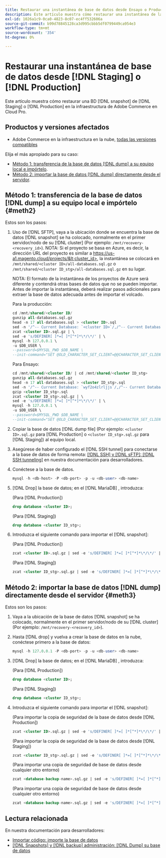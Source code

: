 ```yaml
---
title: Restaurar una instantánea de base de datos desde Ensayo o Producción
description: Este artículo muestra cómo restaurar una instantánea de la base de datos desde Ensayo o Producción en Adobe Commerce en la infraestructura en la nube.
exl-id: 1026a1c9-0ca0-4823-8c07-ec4ff532606a
source-git-commit: b99d78845128ca3d995cbbb5df0799449ca954e3
workflow-type: tm+mt
source-wordcount: '354'
ht-degree: 0%

---
```


# Restaurar una instantánea de base de datos desde [!DNL Staging] o [!DNL Production]

Este artículo muestra cómo restaurar una BD [!DNL snapshot] de [!DNL Staging] o [!DNL Production] en la infraestructura de Adobe Commerce en Cloud Pro.

## Productos y versiones afectados

* Adobe Commerce en la infraestructura en la nube, [todas las versiones compatibles](https://magento.com/sites/default/files/magento-software-lifecycle-policy.pdf)

Elija el más apropiado para su caso:

* [Método 1: transferencia de la base de datos [!DNL dump] a su equipo local e impórtelo](#meth2).
* [Método 2: importar la base de datos [!DNL dump] directamente desde el servidor](#meth3).

## Método 1: transferencia de la base de datos [!DNL dump] a su equipo local e impórtelo {#meth2}

Estos son los pasos:

1. Uso de [!DNL SFTP], vaya a la ubicación donde se encuentra la base de datos [!DNL snapshot] se ha colocado, normalmente en el primer servidor/nodo de su [!DNL cluster] (Por ejemplo: `/mnt/recovery-<recovery_id>`). NOTA: Si el proyecto se basa en Azure, es decir, la dirección URL del proyecto es similar a https://us-a1.magento.cloud/projects/&lt;cluster_id>, la instantánea se colocará en `/mnt/shared/<cluster ID>/all-databases.sql.gz` o `/mnt/shared/<cluster ID_stg>/all-databases.sql.gz` en su lugar.

   NOTA: El formato de la instantánea de los proyectos de Azure será diferente y contendrá otras bases de datos que no se pueden importar. Antes de importar la instantánea, deberá realizar pasos adicionales para extraer la base de datos adecuada antes de importar el volcado.

   Para la producción:

   ```sql
   cd /mnt/shared/<cluster ID/
   gunzip all-databases.sql.gz 
   head -n 17 all-databases.sql > <cluster ID>.sql 
   sed -n '/^-- Current Database: `<cluster ID>`/,/^-- Current Database: `/p' all-databases.sql >> <cluster ID>.sql gzip <cluster ID>.sql
   zcat <cluster ID>.sql.gz | \
   sed -e 's/DEFINER[ ]*=[ ]*[^*]*\*/\*/' | \
   mysql -h 127.0.0.1 \
   -u $DB_USER \
   --password=$MYSQL_PWD $DB_NAME \
   --init-command="SET @OLD_CHARACTER_SET_CLIENT=@@CHARACTER_SET_CLIENT ;SET @OLD_CHARACTER_SET_RESULTS=@@CHARACTER_SET_RESULTS ;SET @OLD_COLLATION_CONNECTION=@@COLLATION_CONNECTION ;SET NAMES utf8 ;SET @OLD_TIME_ZONE=@@TIME_ZONE ;SET TIME_ZONE='+00:00' ;SET @OLD_UNIQUE_CHECKS=@@UNIQUE_CHECKS, UNIQUE_CHECKS=0 ;SET @OLD_FOREIGN_KEY_CHECKS=@@FOREIGN_KEY_CHECKS, FOREIGN_KEY_CHECKS=0 ;SET @OLD_SQL_MODE=@@SQL_MODE, SQL_MODE='NO_AUTO_VALUE_ON_ZERO' ;SET @OLD_SQL_NOTES=@@SQL_NOTES, SQL_NOTES=0;"
   ```

   Para Ensayo:

   ```sql
   cd /mnt/shared/<cluster ID/ | cd /mnt/shared/<cluster ID_stg>
   gunzip all-databases.sql.gz 
   head -n 17 all-databases.sql > <cluster ID_stg>.sql
   sed -n '/^-- Current Database: `wyf2o4zlrljjs`/,/^-- Current Database: `/p' all-databases.sql >> <cluster ID_stg>.sql 
   gzip <cluster ID_stg>.sql  
   zcat <cluster ID_stg>.sql.gz | \
   sed -e 's/DEFINER[ ]*=[ ]*[^*]*\*/\*/' | \
   mysql -h 127.0.0.1 \
   -u $DB_USER \
   --password=$MYSQL_PWD $DB_NAME \
   --init-command="SET @OLD_CHARACTER_SET_CLIENT=@@CHARACTER_SET_CLIENT ;SET @OLD_CHARACTER_SET_RESULTS=@@CHARACTER_SET_RESULTS ;SET @OLD_COLLATION_CONNECTION=@@COLLATION_CONNECTION ;SET NAMES utf8 ;SET @OLD_TIME_ZONE=@@TIME_ZONE ;SET TIME_ZONE='+00:00' ;SET @OLD_UNIQUE_CHECKS=@@UNIQUE_CHECKS, UNIQUE_CHECKS=0 ;SET @OLD_FOREIGN_KEY_CHECKS=@@FOREIGN_KEY_CHECKS, FOREIGN_KEY_CHECKS=0 ;SET @OLD_SQL_MODE=@@SQL_MODE, SQL_MODE='NO_AUTO_VALUE_ON_ZERO' ;SET @OLD_SQL_NOTES=@@SQL_NOTES, SQL_NOTES=0;"
   ```

1. Copiar la base de datos [!DNL dump file] (Por ejemplo: `<cluster ID>.sql.gz` para [!DNL Production] o `<cluster ID_stg>.sql.gz` para [!DNL Staging]) al equipo local.
1. Asegúrese de haber configurado el [!DNL SSH tunnel] para conectarse a la base de datos de forma remota: [[!DNL SSH] y [!DNL sFTP]: [!DNL SSH tunneling]](https://devdocs.magento.com/cloud/env/environments-ssh.html#env-start-tunn) en nuestra documentación para desarrolladores.
1. Conéctese a la base de datos.

   ```sql
   mysql -h <db-host> -P <db-port> -p -u <db-user> <db-name>
   ```

1. [!DNL Drop] la base de datos; en el [!DNL MariaDB] , introduzca:

   (Para [!DNL Production])

   ```sql
   drop database <cluster ID>;
   ```

   (Para [!DNL Staging])

   ```sql
   drop database <cluster ID_stg>;
   ```

1. Introduzca el siguiente comando para importar el [!DNL snapshot]:

   (Para [!DNL Production])

   ```sql
   zcat <cluster ID>.sql.gz | sed -e 's/DEFINER[ ]*=[ ]*[^*]*\*/\*/' | mysql -h 127.0.0.1 -P <db-port> -p -u   <db-user> <db-name>
   ```

   (Para [!DNL Staging])

   ```sql
   zcat <cluster ID_stg>.sql.gz | sed -e 's/DEFINER[ ]*=[ ]*[^*]*\*/\*/' | mysql -h 127.0.0.1 -P <db-port> -p -u   <db-user> <db-name>
   ```

## Método 2: importar la base de datos [!DNL dump] directamente desde el servidor {#meth3}

Estos son los pasos:

1. Vaya a la ubicación de la base de datos [!DNL snapshot] se ha colocado, normalmente en el primer servidor/nodo de su [!DNL cluster] (Por ejemplo: `/mnt/recovery-<recovery_id>`).
1. Hasta [!DNL drop] y vuelva a crear la base de datos en la nube, conéctese primero a la base de datos:

   ```sql
   mysql -h 127.0.0.1 -P <db-port> -p -u <db-user> <db-name>
   ```

1. [!DNL Drop] la base de datos; en el [!DNL MariaDB] , introduzca:

   (Para [!DNL Production])

   ```sql
   drop database <cluster ID>;
   ```

   (Para [!DNL Staging])

   ```sql
   drop database <cluster ID_stg>;
   ```

1. Introduzca el siguiente comando para importar el [!DNL snapshot]:

   (Para importar la copia de seguridad de la base de datos desde [!DNL Production])

   ```sql
   zcat <cluster ID>.sql.gz | sed -e 's/DEFINER[ ]*=[ ]*[^*]*\*/\*/' | mysql -h 127.0.0.1 -p -u <db-user> <db-name>
   ```

   (Para importar la copia de seguridad de la base de datos desde [!DNL Staging])

   ```sql
   zcat <cluster ID_stg>.sql.gz | sed -e 's/DEFINER[ ]*=[ ]*[^*]*\*/\*/' | mysql -h 127.0.0.1 -p -u <db-user> <db-name>
   ```

   (Para importar una copia de seguridad de base de datos desde cualquier otro entorno)

   ```sql
   zcat <database-backup-name>.sql.gz | sed -e 's/DEFINER[ ]*=[ ]*[^*]*\*/\*/' | mysql -h 127.0.0.1 -p -u <db-user> <db-name>
   ```

   (Para importar una copia de seguridad de base de datos desde cualquier otro entorno)

   ```sql
   zcat <database-backup-name>.sql.gz | sed -e 's/DEFINER[ ]*=[ ]*[^*]*\*/\*/' | mysql -h 127.0.0.1 -p -u <db-user> <db-name>
   ```

## Lectura relacionada

En nuestra documentación para desarrolladores:

* [Importar código: importe la base de datos](https://devdocs.magento.com/cloud/setup/first-time-setup-import-import.html#cloud-import-db)
* [[!DNL Snapshots] y [!DNL backup] administración: [!DNL Dump] su base de datos](https://devdocs.magento.com/cloud/project/project-webint-snap.html#db-dump)
